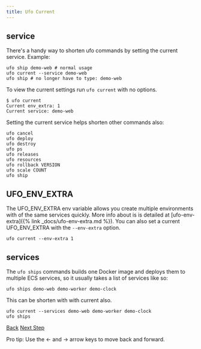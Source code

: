 ```yaml
---
title: Ufo Current
---
```


## service

There's a handy way to shorten ufo commands by setting the current service.  Example:

    ufo ship demo-web # normal usage
    ufo current --service demo-web
    ufo ship # no longer have to type: demo-web

To view the current settings run `ufo current` with no options.

    $ ufo current
    Current env_extra: 1
    Current service: demo-web

Setting the current service helps shorten other commands also:

    ufo cancel
    ufo deploy
    ufo destroy
    ufo ps
    ufo releases
    ufo resources
    ufo rollback VERSION
    ufo scale COUNT
    ufo ship

## UFO_ENV_EXTRA

The UFO_ENV_EXTRA env variable allows you create multiple environments with of the same services quickly.  More info about is is detailed at [ufo-env-extra]({% link _docs/ufo-env-extra.md %}).  You can also set a current UFO_ENV_EXTRA with the `--env-extra` option.

    ufo current --env-extra 1

## services

The `ufo ships` commands builds one Docker image and deploys them to multiple ECS services, so it usually takes a list of services like so:

    ufo ships demo-web demo-worker demo-clock

This can be shorten with with current also.

    ufo current --services demo-web demo-worker demo-clock
    ufo ships

<a id="prev" class="btn btn-basic" href="{% link _docs/params.md %}">Back</a>
<a id="next" class="btn btn-primary" href="{% link _docs/variables.md %}">Next Step</a>
<p class="keyboard-tip">Pro tip: Use the <- and -> arrow keys to move back and forward.</p>
